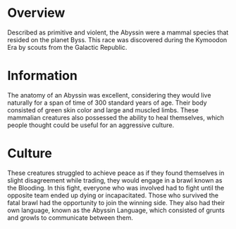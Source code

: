 # Overview
Described as primitive and violent, the Abyssin were a mammal species that resided on the planet Byss.
This race was discovered during the Kymoodon Era by scouts from the Galactic Republic.

# Information
The anatomy of an Abyssin was excellent, considering they would live naturally for a span of time of 300 standard years of age.
Their body consisted of green skin color and large and muscled limbs.
These mammalian creatures also possessed the ability to heal themselves, which people thought could be useful for an aggressive culture.



# Culture
These creatures struggled to achieve peace as if they found themselves in slight disagreement while trading, they would engage in a brawl known as the Blooding.
In this fight, everyone who was involved had to fight until the opposite team ended up dying or incapacitated.
Those who survived the fatal brawl had the opportunity to join the winning side.
They also had their own language, known as the Abyssin Language, which consisted of grunts and growls to communicate between them.